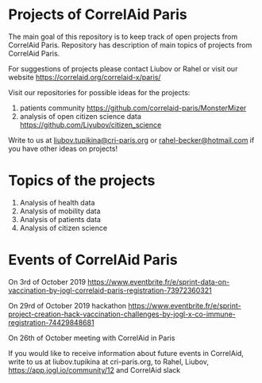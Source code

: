 # Projects of CorrelAid Paris 

The main goal of this repository is to keep track of open projects from CorrelAid Paris. 
Repository has description of main topics of projects from CorrelAid Paris. 

For suggestions of projects please contact 
Liubov or Rahel or visit our website
https://correlaid.org/correlaid-x/paris/

Visit our repositories for possible ideas for the projects:
1. patients community https://github.com/correlaid-paris/MonsterMizer 
2. analysis of open citizen science data https://github.com/Liyubov/citizen_science

Write to us at liubov.tupikina@cri-paris.org or rahel-becker@hotmail.com if you have other ideas on projects!






# Topics of the projects
1. Analysis of health data  
2. Analysis of mobility data 
3. Analysis of patients data 
4. Analysis of citizen science 

# Events of CorrelAid Paris 
On 3rd of October 2019
https://www.eventbrite.fr/e/sprint-data-on-vaccination-by-jogl-correlaid-paris-registration-73972360321

On 29rd of October 2019 hackathon
https://www.eventbrite.fr/e/sprint-project-creation-hack-vaccination-challenges-by-jogl-x-co-immune-registration-74429848681

On 26th of October meeting with CorrelAid in Paris

If you would like to receive information about future events in CorrelAid, write to us at liubov.tupikina at cri-paris.org, to Rahel, Liubov, https://app.jogl.io/community/12  and CorrelAid slack 

